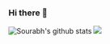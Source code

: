 ### Hi there 👋

<!--
**sourabhkumar45/sourabhkumar45** is a ✨ _special_ ✨ repository because its `README.md` (this file) appears on your GitHub profile.

Here are some ideas to get you started:

- 🔭 I’m currently working on ...
- 🌱 I’m currently learning ...
- 👯 I’m looking to collaborate on ...
- 🤔 I’m looking for help with ...
- 💬 Ask me about ...
- 📫 How to reach me: ...
- 😄 Pronouns: ...
- ⚡ Fun fact: ...
-->
![Sourabh's github stats](https://github-readme-stats.vercel.app/api?username=sourabhkumar45&show_icons=true&theme=radical)
![](https://komarev.com/ghpvc/?username=your-github-sourabhkumar45&label=PROFILE+VIEWS)


